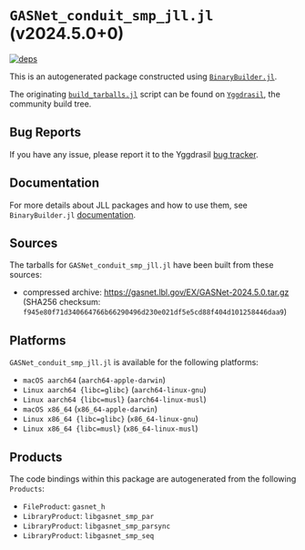# `GASNet_conduit_smp_jll.jl` (v2024.5.0+0)

[![deps](https://juliahub.com/docs/GASNet_conduit_smp_jll/deps.svg)](https://juliahub.com/ui/Packages/General/GASNet_conduit_smp_jll/)

This is an autogenerated package constructed using [`BinaryBuilder.jl`](https://github.com/JuliaPackaging/BinaryBuilder.jl).

The originating [`build_tarballs.jl`](https://github.com/JuliaPackaging/Yggdrasil/blob/9f418d3bbff54ea24cf0d39b4e0f09e8bba176bc/G/GASNet/GASNet_conduit_smp/build_tarballs.jl) script can be found on [`Yggdrasil`](https://github.com/JuliaPackaging/Yggdrasil/), the community build tree.

## Bug Reports

If you have any issue, please report it to the Yggdrasil [bug tracker](https://github.com/JuliaPackaging/Yggdrasil/issues).

## Documentation

For more details about JLL packages and how to use them, see `BinaryBuilder.jl` [documentation](https://docs.binarybuilder.org/stable/jll/).

## Sources

The tarballs for `GASNet_conduit_smp_jll.jl` have been built from these sources:

* compressed archive: https://gasnet.lbl.gov/EX/GASNet-2024.5.0.tar.gz (SHA256 checksum: `f945e80f71d340664766b66290496d230e021df5e5cd88f404d101258446daa9`)

## Platforms

`GASNet_conduit_smp_jll.jl` is available for the following platforms:

* `macOS aarch64` (`aarch64-apple-darwin`)
* `Linux aarch64 {libc=glibc}` (`aarch64-linux-gnu`)
* `Linux aarch64 {libc=musl}` (`aarch64-linux-musl`)
* `macOS x86_64` (`x86_64-apple-darwin`)
* `Linux x86_64 {libc=glibc}` (`x86_64-linux-gnu`)
* `Linux x86_64 {libc=musl}` (`x86_64-linux-musl`)

## Products

The code bindings within this package are autogenerated from the following `Products`:

* `FileProduct`: `gasnet_h`
* `LibraryProduct`: `libgasnet_smp_par`
* `LibraryProduct`: `libgasnet_smp_parsync`
* `LibraryProduct`: `libgasnet_smp_seq`
